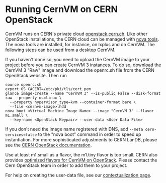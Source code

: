 # Running CernVM on CERN OpenStack

CernVM runs on CERN's private cloud [openstack.cern.ch](https://openstack.cern.ch/).  Like other OpenStack installations, the CERN cloud can be managed with [nova tools](http://information-technology.web.cern.ch/book/cern-private-cloud-user-guide/command-line-tools/openstack-tools). The nova tools are installed, for instance, on lxplus and on CernVM. The following steps can be used from a desktop CernVM.

If you haven't done so, you need to upload the CernVM image to your project before you can create CernVM 3 instances. To do so, download the CernVM 3 "Raw" image and download the openrc.sh file from the CERN OpenStack website. Then run

    source openrc.sh
    export OS_CACERT=/etc/pki/tls/cert.pem
    glance image-create --name "CernVM 3" --is-public False --disk-format raw --property os=linux \
      --property hypervisor_type=kvm --container-format bare \
      --file <cernvm-image>.hdd
    nova boot <Virtual Machine Image Name> --image "CernVM 3" --flavor m1.small \
      --key-name <OpenStack Keypair> --user-data <User Data File>

If you don't need the image name registered with DNS, add `--meta cern-services=false` to the "nova boot" command in order to speed up instantiation. For more sophisticated adjustments to CERN LanDB, please see the [CERN OpenStack documentation](http://information-technology.web.cern.ch/book/cern-private-cloud-user-guide/command-line-tools/openstack-tools#fastervm).

Use at least m1.small as a flavor, the m1.tiny flavor is too small. CERN also provides [optimized flavors for CernVM on OpenStack](https://information-technology.web.cern.ch/book/cern-cloud-infrastructure-user-guide/advanced-topics/flavors). Please contact the Cern OpenStack team in order to add them to your project.

For help on creating the user-data file, see our [contextualization page](http://cernvm.cern.ch/portal/contextualisation).
